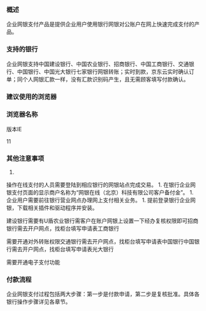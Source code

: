 ### 概述

企业网银支付产品是提供企业用户使用银行网银对公账户在网上快速完成支付的产品。

### 支持的银行

企业网银支持中国建设银行、中国农业银行、招商银行、中国工商银行、交通银行、中国银行、中国光大银行七家银行网银转账；实时到款，京东云实时确认订单；同个人网银汇款一样，没有汇款识别码产生，且无需顾客填写付款确认。

### 建议使用的浏览器

### 浏览器名称

版本IE

11

### 其他注意事项

1. 
操作在线支付的人员需要登陆到相应银行的网银站点完成交易。
1. 
在银行企业网银支付页面的显示商户名称为“网银在线（北京）科技有限公司客户备付金”。
1. 
企业用户需要前往银行营业网点办理网上支付相关业务。
1. 
提前登录银行企业网银，下载相关插件和驱动程序并安装。

建设银行需要有U盾农业银行需客户在账户网银上设置一下经办复核权限即可招商银行需去开户网点，找柜台填写申请表工商银行

需要开通对外转账权限交通银行需去开户网点，找柜台填写申请表中国银行中国银行需去开户网点，找柜台填写申请表光大银行

需要开通电子支付功能

### **付款流程**

企业网银支付过程包括两大步骤：第一步是付款申请，第二步是复核批准。具体各银行操作步骤详见各章节。
